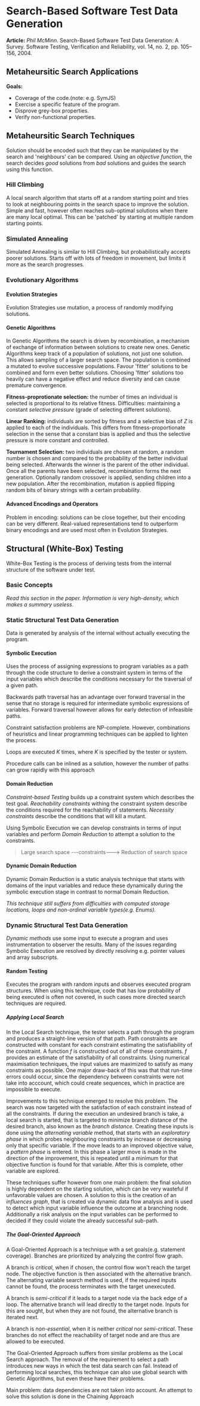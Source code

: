 # Search-Based Software Test Data Generation
**Article:**
*Phil McMinn*. Search-Based Software Test Data Generation: A Survey. Software Testing, Verification and Reliability, vol. 14, no. 2, pp. 105–156, 2004.

## Metaheursitic Search Applications
**Goals:**
 - Coverage of the code.(note: e.g. SymJS)
 - Exercise a specific feature of the program.
 - Disprove grey-box properties.
 - Verify non-functional properties.

## Metaheursitic Search Techniques
Solution should be encoded such that they can be manipulated by the search and 'neighbours' can be compared. 
Using an *objective function*, the search decides *good* solutions from *bad* solutions and guides the search using this function.

### Hill Climbing
A local search algorithm that starts off at a random starting point and tries to look at neighbouring points in the search space to improve the solution.
Simple and fast, however often reaches sub-optimal solutions when there are many local optimal.
This can be 'patched' by starting at multiple random starting points.

### Simulated Annealing
Simulated Annealing is similar to Hill Climbing, but probabilistically accepts poorer solutions.
Starts off with lots of freedom in movement, but limits it more as the search progresses.

### Evolutionary Algorithms
#### Evolution Strategies
Evolution Strategies use mutation, a process of randomly modifying solutions. 
#### Genetic Algorithms
In Genetic Algorithms the search is driven by recombination, a mechanism of exchange of information between solutions to create new ones.
Genetic Algorithms keep track of a population of solutions, not just one solution. 
This allows sampling of a larger search space.
The population is combined a mutated to evolve successive populations.
Favour 'fitter' solutions to be combined and form even better solutions.
Choosing 'fitter' solutions too heavily can have a negative effect and reduce diversity and can cause premature convergence.

**Fitness-proprotionate selection:**
the number of times an individual is selected is proportional to its relative fitness.
Difficulties: maintaining a constant *selective pressure* (grade of selecting different solutions).

**Linear Ranking:**
individuals are sorted by fitness and a selective bias of *Z* is applied to each of the individuals.
This differs from fitness-proportionate selection in the sense that a constant bias is applied and thus the selective pressure is more constant and controlled.

**Tournament Selection:** 
two individuals are chosen at random, a random number is chosen and compared to the probability of the better individual being selected.
Afterwards the winner is the parent of the other individual.
Once all the parents have been selected, recombination forms the next generation.
Optionally random crossover is applied, sending children into a new population.
After the recombination, mutation is applied flipping random bits of binary strings with a certain probability.

#### Advanced Encodings and Operators
Problem in encoding: solutions can be close together, but their encoding can be very different.
Real-valued representations tend to outperform binary encodings and are used most often in Evolution Strategies.

## Structural (White-Box) Testing
White-Box Testing is the process of deriving tests from the internal structure of the software under test.

### Basic Concepts
*Read this section in the paper. Information is very high-density, which makes a summary useless.*

### Static Structural Test Data Generation
Data is generated by analysis of the internal without actually executing the program.

#### Symbolic Execution
Uses the process of assigning expressions to program variables as a path through the code structure to derive a constraint system in terms of the input variables which describe the conditions necessary for the traversal of a given path.

Backwards path traversal has an advantage over forward traversal in the sense that no storage is required for intermediate symbolic expressions of variables. Forward traversal however allows for early detection of infeasible paths.

Constraint satisfaction problems are NP-complete. However, combinations of heuristics and linear programming techniques can be applied to lighten the process.

Loops are executed *K* times, where *K* is specified by the tester or system.

Procedure calls can be inlined as a solution, however the number of paths can grow rapidly with this approach

#### Domain Reduction
*Constraint-based Testing* builds up a constraint system which describes the test goal. 
*Reachability constraints* withing the constraint system describe the conditions required for the reachability of statements.
*Necessity constraints* describe the conditions that will kill a mutant.

Using Symbolic Execution we can develop constraints in terms of input variables and perform *Domain Reduction*  to attempt a solution to the constraints. 
> Large search space ---constraints---> Reduction of search space

#### Dynamic Domain Reduction
Dynamic Domain Reduction is a static analysis technique that starts with domains of the input variables and reduce these dynamically during the symbolic execution stage in contrast to normal Domain Reduction. 

*This technique still suffers from difficulties with computed storage locations, loops and non-ordinal variable types(e.g. Enums).*

### Dynamic Structural Test Data Generation
*Dynamic methods* use some input to execute a program and uses instrumentation to observer the results.
Many of the issues regarding Symbolic Execution are resolved by directly resolving e.g. pointer values and array subscripts.

#### Random Testing
Executes the program with random inputs and observes executed program structures.
When using this technique, code that has low probability of being executed is often not covered, in such cases more directed search techniques are required.

##### Applying Local Search
In the Local Search technique, the tester selects a path through the program and produces a straight-line version of that path.
Path constraints are constructed with constant for each constraint estimating the satisfiability of the constraint.
A function *f* is constructed out of all of these constraints.
*f* provides an estimate of the satisfiability of all constraints.
Using numerical maximisation techniques, the input values are maximized to satisfy as many constraints as possible.
One major draw-back of this was that that run-time errors could occur, since the dependency between constraints were not take into acccount, which could create sequences, which in practice are impossible to execute.

Improvements to this technique emerged to resolve this problem.
The search was now targeted with the satisfaction of each constraint instead of all the constraints. 
If during the execution an undesired branch is take, a local search is started, that is targeted to minimize branch distance of the desired branch, also known as the *branch distance*.
Creating these inputs is done using the *alternating variable* method, that starts with an *exploratory phase* in which probes neighbouring constraints by increase or decreasing only that specific variable.
If the move leads to an improved objective value, a *pattern phase* is entered.
In this phase a larger move is made in the direction of the improvement, this is repeated until a minimum for that objective function is found for that variable.
After this is complete, other variable are explored.

These techniques suffer however from one main problem: the final solution is highly dependent on the starting solution, which can be very wasteful if unfavorable values are chosen.
A solution to this is the creation of an *influences graph*, that is created via dynamic data flow analysis and is used to detect which input variable influence the outcome at a branching node.
Additionally a risk analysis on the input variables can be performed to decided if they could violate the already successful sub-path.

##### The Goal-Oriented Approach
A Goal-Oriented Approach is a technique with a set goals(e.g. statement coverage).
Branches are prioritized by analyzing the control flow graph.

A branch is *critical*, when if chosen, the control flow won't reach the target node.
The objective function is then associated with the alternative branch.
The alternating variable search method is used, if the required inputs cannot be found, the process terminates with the target unexecuted.

A branch is *semi-critical* if it leads to a target node via the back edge of a loop. The alternative branch will lead directly to the target node.
Inputs for this are sought, but when they are not found, the alternative branch is iterated next.

A branch is *non-essential*, when it is neither *critical* nor *semi-critical*.
These branches do not effect the reachability of target node and are thus are allowed to be executed.

The Goal-Oriented Approach suffers from similar problems as the Local Search approach. The removal of the requirement to select a path introduces new ways in which the test data search can fail.
Instead of performing local searches, this technique can also use global search with Genetic Algorithms, but even these have their problems.

Main problem: data dependencies are not taken into account. An attempt to solve this solution is done in the Chaining Approach

